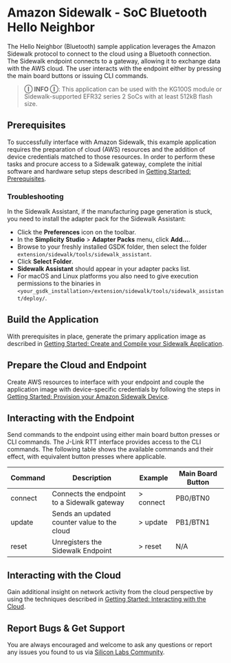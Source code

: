 # Amazon Sidewalk - SoC Bluetooth Hello Neighbor

The Hello Neighbor (Bluetooth) sample application leverages the Amazon Sidewalk protocol to connect to the cloud using a Bluetooth connection. The Sidewalk endpoint connects to a gateway, allowing it to exchange data with the AWS cloud. The user interacts with the endpoint either by pressing the main board buttons or issuing CLI commands.

> **Ⓘ INFO Ⓘ**: This application can be used with the KG100S module or Sidewalk-supported EFR32 series 2 SoCs with at least 512kB flash size.

## Prerequisites

To successfully interface with Amazon Sidewalk, this example application requires the preparation of cloud (AWS) resources and the addition of device credentials matched to those resources. In order to perform these tasks and procure access to a Sidewalk gateway, complete the initial software and hardware setup steps described in [Getting Started: Prerequisites](https://docs.silabs.com/amazon-sidewalk/latest/sidewalk-getting-started/prerequisites).

### Troubleshooting

In the Sidewalk Assistant, if the manufacturing page generation is stuck, you need to install the adapter pack for the Sidewalk Assistant:

- Click the **Preferences** icon on the toolbar.
- In the **Simplicity Studio** > **Adapter Packs** menu, click **Add...**.
- Browse to your freshly installed GSDK folder, then select the folder `extension/sidewalk/tools/sidewalk_assistant`.
- Click **Select Folder**.
- **Sidewalk Assistant** should appear in your adapter packs list.
- For macOS and Linux platforms you also need to give execution permissions to the binaries in `<your_gsdk_installation>/extension/sidewalk/tools/sidewalk_assistant/deploy/`.

## Build the Application

With prerequisites in place, generate the primary application image as described in [Getting Started: Create and Compile your Sidewalk Application](https://docs.silabs.com/amazon-sidewalk/latest/sidewalk-getting-started/create-and-compile-application).

## Prepare the Cloud and Endpoint

Create AWS resources to interface with your endpoint and couple the application image with device-specific credentials by following the steps in [Getting Started: Provision your Amazon Sidewalk Device](https://docs.silabs.com/amazon-sidewalk/latest/sidewalk-getting-started/provision-your-device).

## Interacting with the Endpoint

Send commands to the endpoint using either main board button presses or CLI commands.
The J-Link RTT interface provides access to the CLI commands. The following table shows the available commands and their effect, with equivalent button presses where applicable.

| Command | Description | Example | Main Board Button |
|---|---|---|---|
| connect | Connects the endpoint to a Sidewalk gateway | > connect | PB0/BTN0 |
| update | Sends an updated counter value to the cloud | > update | PB1/BTN1 |
| reset | Unregisters the Sidewalk Endpoint | > reset | N/A |

## Interacting with the Cloud

Gain additional insight on network activity from the cloud perspective by using the techniques described in [Getting Started: Interacting with the Cloud](https://docs.silabs.com/amazon-sidewalk/latest/interacting-with-the-cloud).

## Report Bugs & Get Support

You are always encouraged and welcome to ask any questions or report any issues you found to us via [Silicon Labs Community](https://community.silabs.com).
